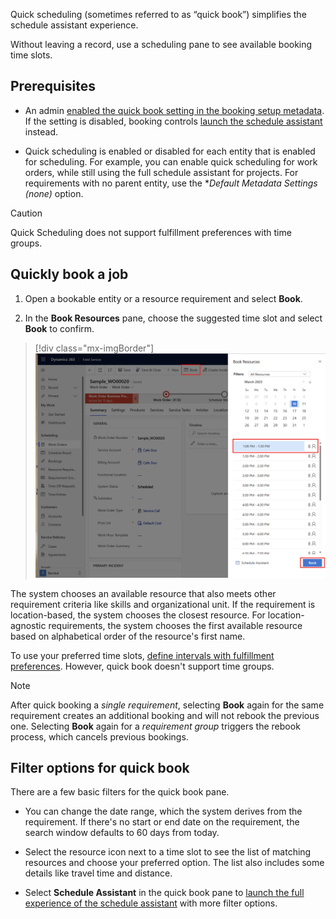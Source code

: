 Quick scheduling (sometimes referred to as “quick book”) simplifies the schedule assistant experience.

Without leaving a record, use a scheduling pane to see available booking time slots.

## Prerequisites

- An admin [enabled the quick book setting in the booking setup metadata](../../field-service/schedule-new-entity.md). If the setting is disabled, booking controls [launch the schedule assistant](../../field-service/schedule-assistant.md) instead.

- Quick scheduling is enabled or disabled for each entity that is enabled for scheduling. For example, you can enable quick scheduling for work orders, while still using the full schedule assistant for projects. For requirements with no parent entity, use the **Default Metadata Settings (none)* option.

>[!CAUTION]
> Quick Scheduling does not support fulfillment preferences with time groups.

## Quickly book a job

1. Open a bookable entity or a resource requirement and select **Book**.

1. In the **Book Resources** pane, choose the suggested time slot and select **Book** to confirm.

> [!div class="mx-imgBorder"]
> ![Screenshot of the quick book pane triggered from a work order.](../../field-service/media/scheduling-quick-book.png)

The system chooses an available resource that also meets other requirement criteria like skills and organizational unit. If the requirement is location-based, the system chooses the closest resource. For location-agnostic requirements, the system chooses the first available resource based on alphabetical order of the resource's first name.

To use your preferred time slots, [define intervals with fulfillment preferences](../../field-service/set-up-time-groups.md). However, quick book doesn't support time groups.

> [!NOTE]
> After quick booking a *single requirement*, selecting **Book** again for the same requirement creates an additional booking and will not rebook the previous one. Selecting **Book** again for a *requirement group* triggers the rebook process, which cancels previous bookings.

## Filter options for quick book

There are a few basic filters for the quick book pane.

- You can change the date range, which the system derives from the requirement. If there's no start or end date on the requirement, the search window defaults to 60 days from today.

- Select the resource icon next to a time slot to see the list of matching resources and choose your preferred option. The list also includes some details like travel time and distance.

- Select **Schedule Assistant** in the quick book pane to [launch the full experience of the schedule assistant](../../field-service/schedule-assistant.md) with more filter options.
